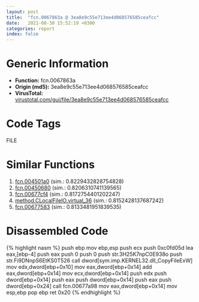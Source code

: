 ```yaml
---
layout: post
title:  "fcn.0067863a @ 3ea8e9c55e713ee4d068576585ceafcc"
date:   2021-08-30 15:52:19 +0300
categories: report
index: false
---
```


# Generic Information
- **Function:** fcn.0067863a
- **Origin (md5):** 3ea8e9c55e713ee4d068576585ceafcc
- **VirusTotal:** [virustotal.com/gui/file/3ea8e9c55e713ee4d068576585ceafcc][virustotal_ref]

# Code Tags
<span class="tag" id="FILE">FILE</span>


# Similar Functions

1. [fcn.004501a0][similar_1_ref] (sim.: 0.8229432828754828)
2. [fcn.00450680][similar_2_ref] (sim.: 0.8206310741139565)
3. [fcn.00677cf4][similar_3_ref] (sim.: 0.8172754401202247)
4. [method.CLocalFileIO.virtual\_36][similar_4_ref] (sim.: 0.8152428137687242)
5. [fcn.00677583][similar_5_ref] (sim.: 0.8133481951839535)


# Disassembled Code

{% highlight nasm %}
push ebp
mov ebp,esp
push ecx
push 0xc0fd05d
lea eax,[ebp-4]
push eax
push 0
push 0
push str.3H25K7npC0E938o
push str.Fi9DNnpS6EtKS0T526
call dword[sym.imp.KERNEL32.dll_CopyFileExW]
mov edx,dword[ebp+0x10]
mov eax,dword[ebp+0x14]
add eax,dword[ebp+0x14]
mov ecx,dword[ebp+0x14]
push edx
push dword[ebp+0x14]
push eax
push dword[ebp+0x14]
push eax
push dword[ebp+0x24]
call fcn.00677a98
mov eax,dword[ebp+0x14]
mov esp,ebp
pop ebp
ret 0x20
{% endhighlight %}


[similar_1_ref]: /report/fcn.004501a0@279a61b1e76da49531f1f16fd1102a2d
[similar_2_ref]: /report/fcn.00450680@279a61b1e76da49531f1f16fd1102a2d
[similar_3_ref]: /report/fcn.00677cf4@3ea8e9c55e713ee4d068576585ceafcc
[similar_4_ref]: /report/method.CLocalFileIO.virtual_36@3dfcfb1d918b690c00de324bcfcdc082
[similar_5_ref]: /report/fcn.00677583@3ea8e9c55e713ee4d068576585ceafcc
[virustotal_ref]: https://www.virustotal.com/gui/file/3ea8e9c55e713ee4d068576585ceafcc